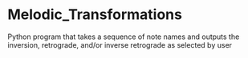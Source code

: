 # Melodic_Transformations
Python program that takes a sequence of note names and outputs the inversion, retrograde, and/or inverse retrograde as selected by user
